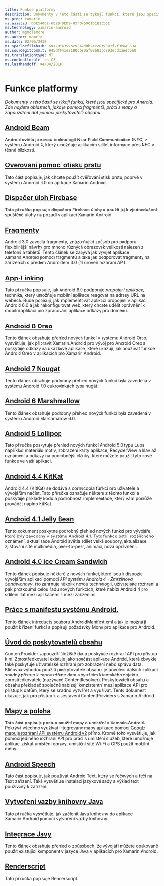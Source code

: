 ```yaml
---
title: Funkce platformy
description: Dokumenty v této části se týkají funkcí, které jsou specifické pro Android. Zde najdete oblastech, jako je pomocí fragmentů, práci s mapy a zapouzdření dat pomocí poskytovatelů obsahu.
ms.prod: xamarin
ms.assetid: DDE54082-6E2B-9ED9-05FB-D9C1D1B1258E
ms.technology: xamarin-android
author: mgmclemore
ms.author: mamcle
ms.date: 02/06/2018
ms.openlocfilehash: 69a70fe399bc95a9d8b24cc839382f2f3bee553e
ms.sourcegitcommit: 945df041e2180cb20af08b83cc703ecd1aedc6b0
ms.translationtype: MT
ms.contentlocale: cs-CZ
ms.lasthandoff: 04/04/2018
---
```

# <a name="platform-features"></a>Funkce platformy

_Dokumenty v této části se týkají funkcí, které jsou specifické pro Android. Zde najdete oblastech, jako je pomocí fragmentů, práci s mapy a zapouzdření dat pomocí poskytovatelů obsahu._

## <a name="android-beamandroidplatformandroid-beammd"></a>[Android Beam](~/android/platform/android-beam.md)

Android světla je novou technologií Near Field Communication (NFC) v systému Android 4, který umožňuje aplikacím sdílet informace přes NFC v těsné blízkosti.

## <a name="fingerprint-authenticationandroidplatformfingerprint-authenticationindexmd"></a>[Ověřování pomocí otisku prstu](~/android/platform/fingerprint-authentication/index.md)

Tato část popisuje, jak chcete použít ověřování otisk prstu, poprvé v systému Android 6.0 do aplikace Xamarin.Android.


## <a name="firebase-job-dispatcherandroidplatformfirebase-job-dispatchermd"></a>[Dispečer úloh Firebase](~/android/platform/firebase-job-dispatcher.md)

Tato příručka popisuje dispečera Firebase úlohy a použít jej k zjednodušení spuštěné úlohy na pozadí v aplikaci Xamarin.Android.



##  <a name="fragmentsandroidplatformfragmentsindexmd"></a>[Fragmenty](~/android/platform/fragments/index.md)

Android 3.0 zavedla fragmenty, znázorňující způsob pro podporu flexibilnější návrhy pro mnoho různých obrazovek velikosti nalezen z telefonů a tabletů. Tento článek se zabývá jak vyvíjet aplikace Xamarin.Android pomocí fragmentů a také jak podporovat fragmenty na zařízeních s předem Androidem 3.0 (11 úroveň rozhraní API). 



## <a name="app-linkingandroidplatformapp-linkingmd"></a>[App-Linking](~/android/platform/app-linking.md)

Tato příručka popisuje, jak Android 6.0 podporuje _propojení aplikace_, technika, který umožňuje mobilní aplikace reagovat na adresy URL na webech. Bude popisují, jak implementovat aplikaci propojení v aplikaci Android 6.0 a jak nakonfigurovat web, který chcete udělit oprávnění k mobilní aplikaci pro zpracování aplikace odkazy pro doménu.



##  <a name="android-8-oreoandroidplatformoreomd"></a>[Android 8 Oreo](~/android/platform/oreo.md)

Tento článek obsahuje přehled nových funkcí v systému Android Oreo, vysvětluje, jak připravit Xamarin.Android pro vývoj pro Android Oreo a poskytuje odkazy na ukázkové aplikace, které ukazují, jak používat funkce Android Oreo v aplikacích pro Xamarin.Android.



##  <a name="android-7-nougatandroidplatformnougatmd"></a>[Android 7 Nougat](~/android/platform/nougat.md)

Tento článek obsahuje podrobný přehled nových funkcí byla zavedená v systému Android 7.0 cukrovinkách typu nugát.




##  <a name="android-6-marshmallowandroidplatformmarshmallowmd"></a>[Android 6 Marshmallow](~/android/platform/marshmallow.md)

Tento článek obsahuje podrobný přehled nových funkcí byla zavedená v systému Android Marshmallow 6.0.




##  <a name="android-5-lollipopandroidplatformlollipopmd"></a>[Android 5 Lollipop](~/android/platform/lollipop.md)

Tato příručka poskytuje přehled nových funkcí Android 5.0 typu Lupa například materiálu motiv, zobrazení karty aplikace, RecyclerView a hlav až oznámení a odkazy na podrobnější články, které můžete použít tyto nové funkce ve vaší aplikaci. 



##  <a name="android-44-kitkatandroidplatformkitkatmd"></a>[Android 4.4 KitKat](~/android/platform/kitkat.md)

Android 4.4 (KitKat) se dodává s cornucopia funkcí pro uživatele a vývojářům načíst. Tato příručka označuje některé z těchto funkcí a poskytuje příklady kódu a podrobnosti implementace, který vám pomůže provádět naplno KitKat. 




##  <a name="android-41-jelly-beanandroidplatformjelly-beanmd"></a>[Android 4.1 Jelly Bean](~/android/platform/jelly-bean.md)

Tento dokument poskytne podrobný přehled nových funkcí pro vývojáře, které byly zavedeny v systému Android 4.1. Tyto funkce patří: rozšířeného oznámení, aktualizace Android světla sdílet velké soubory, aktualizace zjišťování sítě multimédia, peer-to-peer, animací, nová oprávnění. 



##  <a name="android-40-ice-cream-sandwichandroidplatformice-cream-sandwichmd"></a>[Android 4.0 Ice Cream Sandwich](~/android/platform/ice-cream-sandwich.md)

Tento článek popisuje některé z nových funkcí, které jsou k dispozici vývojářům aplikací pomocí *API systému Android 4 - Zmrzlinová Sandwichovy*. Ho zahrnuje několik novou technologií, uživatelské rozhraní a pak prozkoumá celou řadu nových funkcích, které nabízí Android 4 pro sdílení dat mezi aplikacemi a mezi zařízeními. 


##  <a name="working-with-the-android-manifestandroid-manifestmd"></a>[Práce s manifestu systému Android.](android-manifest.md)

Tento článek introducts souboru AndroidManifest.xml a jak je možná ji použít k řízení funkcí a popisují požadavky Mono pro aplikace pro Android.


##  <a name="introduction-to-content-providersandroidplatformcontent-providersindexmd"></a>[Úvod do poskytovatelů obsahu](~/android/platform/content-providers/index.md)

ContentProvider zapouzdří úložiště dat a poskytuje rozhraní API pro přístup k ní. Zprostředkovatel existuje jako součást aplikace Android, která obvykle také poskytuje uživatelské rozhraní pro zobrazení nebo správu data. Klíčovou výhodou použití poskytovatele obsahu, je povolení dalších aplikací snadný přístup k zapouzdřené data s využitím klientského objektu zprostředkovatele (nazývané ContentResolver). Poskytovateli obsahu a obsahu překladač společně nabízejí konzistentní mezi aplikace API pro přístup k datům, který se snadno vytvářet a využívat. Tento dokument ukazuje, jak pro přístup k a sestavení ContentProviders s Xamarin.Android. 



##  <a name="maps-and-locationandroidplatformmaps-and-locationindexmd"></a>[Mapy a poloha](~/android/platform/maps-and-location/index.md)

Tato část popisuje postup použití mapy a umístění s Xamarin.Android. Pokrývá všechno využívat integrované mapy aplikace pomocí [Google mapuje rozhraní API systému Android v2](https://developers.google.com/maps/documentation/android/) přímo. Kromě toho vysvětluje, jak pomocí jediného rozhraní API pro práci s umístění služeb, které umožňuje aplikaci získat umístění opravy, umístění sítě Wi-Fi a GPS použít mobilní měny. 



## <a name="android-speechandroidplatformspeechmd"></a>[Android Speech](~/android/platform/speech.md)

Tato část popisuje, jak používat Android Text, který se řečových a řeči na Text zařízení. Také vysvětluje instalaci jazykové sady a výklad text používaný k zařízení. 


##  <a name="binding-a-java-librarybinding-java-libraryindexmd"></a>[Vytvoření vazby knihovny Java](binding-java-library/index.md)

Tato příručka vysvětluje, jak začlenit Java knihovny do aplikace Xamarin.Android pomocí vytvoření vazby knihovny.

##  <a name="java-integrationjava-integrationindexmd"></a>[Integrace Javy](java-integration/index.md)

Tento článek obsahuje přehled o způsobech, že vývojáři můžete opakovaně použít existující komponent v jazyce Java v aplikacích pro Xamarin.Android.

##  <a name="renderscriptrenderscriptmd"></a>[Renderscript](renderscript.md)

Tato příručka popisuje Renderscript.